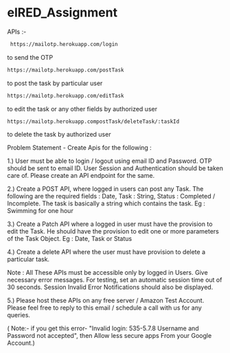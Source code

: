 # elRED_Assignment

APIs :-

```bash
 https://mailotp.herokuapp.com/login    
 ```
 to send the OTP
 
 ```bash
 https://mailotp.herokuapp.com/postTask
 ```
 to post the task by particular user
 
 ```bash
 https://mailotp.herokuapp.com/editTask
 ```
 to edit the task or any other fields by authorized user
 
 ```bash
 https://mailotp.herokuapp.compostTask/deleteTask/:taskId
 ```
  to delete the task by authorized user






Problem Statement - Create Apis for the following :

1.) User must be able to login / logout using email ID and Password. OTP should be sent to email ID. User Session and Authentication should be taken care of. Please create an API endpoint for the same.

2.) Create a POST API,  where logged in users can post any Task. The following are the required fields : Date, Task : String,  Status : Completed / Incomplete. The task is basically a string which contains the task. Eg : Swimming for one hour

3.) Create a Patch API where a logged in user must have the provision to edit the Task. He should have the provision to edit one or more parameters of the Task Object. Eg : Date, Task or Status

4.) Create a delete API where the user must have provision to delete a particular task.

Note : All These APIs must be accessible only by logged in Users. Give necessary error messages. For testing, set an automatic session time out of 30 seconds. Session Invalid Error Notifications should also be displayed.

5.) Please host these APIs on any free server / Amazon Test Account. Please feel free to reply to this email / schedule a call with us for any queries.


( Note:- if you get this error-
 "Invalid login: 535-5.7.8 Username and Password not accepted", then  Allow less secure apps From your Google Account.)
 
 
